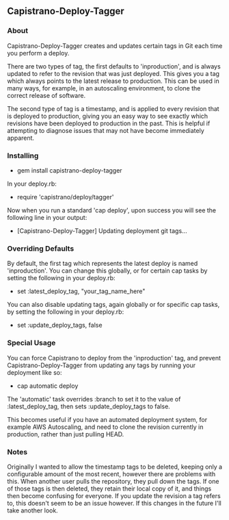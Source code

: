 ## Capistrano-Deploy-Tagger

### About

Capistrano-Deploy-Tagger creates and updates certain tags in Git each time you perform a deploy.

There are two types of tag, the first defaults to 'inproduction', and is always updated to refer to the revision that was just deployed. This gives you a tag which always points to the latest release to production. This can be used in many ways, for example, in an autoscaling environment, to clone the correct release of software.

The second type of tag is a timestamp, and is applied to every revision that is deployed to production, giving you an easy way to see exactly which revisions have been deployed to production in the past. This is helpful if attempting to diagnose issues that may not have become immediately apparent.

### Installing

  - gem install capistrano-deploy-tagger

In your deploy.rb:

  - require 'capistrano/deploy/tagger'

Now when you run a standard 'cap deploy', upon success you will see the following line in your output:

  - [Capistrano-Deploy-Tagger] Updating deployment git tags...

### Overriding Defaults

By default, the first tag which represents the latest deploy is named 'inproduction'. You can change this globally, or for certain cap tasks by setting the following in your deploy.rb:
  
  - set :latest_deploy_tag, "your_tag_name_here"

You can also disable updating tags, again globally or for specific cap tasks, by setting the following in your deploy.rb:

  - set :update_deploy_tags, false

### Special Usage

You can force Capistrano to deploy from the 'inproduction' tag, and prevent Capistrano-Deploy-Tagger from updating any tags by running your deployment like so:

  - cap automatic deploy

The 'automatic' task overrides :branch to set it to the value of :latest_deploy_tag, then sets :update_deploy_tags to false.

This becomes useful if you have an automated deployment system, for example AWS Autoscaling, and need to clone the revision currently in production, rather than just pulling HEAD.

### Notes

Originally I wanted to allow the timestamp tags to be deleted, keeping only a configurable amount of the most recent, however there are problems with this. When another user pulls the repository, they pull down the tags. If one of those tags is then deleted, they retain their local copy of it, and things then become confusing for everyone. If you update the revision a tag refers to, this doesn't seem to be an issue however. If this changes in the future I'll take another look.
